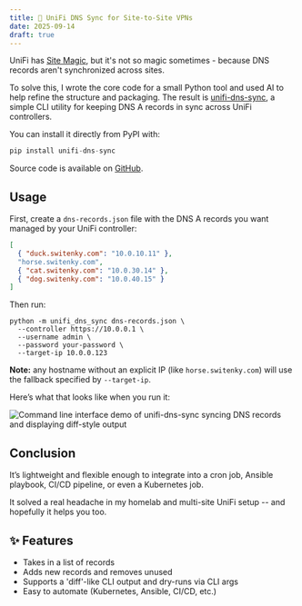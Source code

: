 ```yaml
---
title: 📡 UniFi DNS Sync for Site-to-Site VPNs
date: 2025-09-14
draft: true
---
```

UniFi has [Site Magic](https://help.ui.com/hc/en-us/articles/16750417515159-UniFi-Gateway-Setting-Up-SD-WAN-with-UniFi-Site-Magic), but it's not so magic sometimes - because DNS records aren't synchronized across sites.

To solve this, I wrote the core code for a small Python tool and used AI to help refine the structure and packaging. The result is [unifi-dns-sync](https://pypi.org/project/unifi-dns-sync/), a simple CLI utility for keeping DNS A records in sync across UniFi controllers.

You can install it directly from PyPI with:

```python
pip install unifi-dns-sync
```

Source code is available on [GitHub](https://github.com/cswitenky/unifi-dns-sync).

## Usage

First, create a `dns-records.json` file with the DNS A records you want managed by your UniFi controller:

```json
[
  { "duck.switenky.com": "10.0.10.11" },
  "horse.switenky.com",
  { "cat.switenky.com": "10.0.30.14" },
  { "dog.switenky.com": "10.0.40.15" }
]
```

Then run:

```
python -m unifi_dns_sync dns-records.json \
  --controller https://10.0.0.1 \
  --username admin \
  --password your-password \
  --target-ip 10.0.0.123
```

**Note:** any hostname without an explicit IP (like `horse.switenky.com`) will use the fallback specified by `--target-ip`.

Here’s what that looks like when you run it: 

![Command line interface demo of unifi-dns-sync syncing DNS records and displaying diff-style output](/images/demo.png)

## Conclusion

It’s lightweight and flexible enough to integrate into a cron job, Ansible playbook, CI/CD pipeline, or even a Kubernetes job.

It solved a real headache in my homelab and multi-site UniFi setup -- and hopefully it helps you too.

## ✨ Features

* Takes in a list of records
* Adds new records and removes unused 
* Supports a 'diff'-like CLI output and dry-runs via CLI args
* Easy to automate (Kubernetes, Ansible, CI/CD, etc.)
